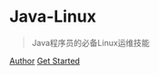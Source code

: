
# Java-Linux

> Java程序员的必备Linux运维技能

[Author](https://github.com/zeanzai)
[Get Started](#Java程序员的必备Linux运维技能)
